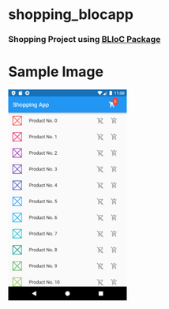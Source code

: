# shopping_blocapp

### Shopping Project using [BLIoC Package](https://pub.dev/packages/flutter_bloc)   

# Sample Image
<p align="left" >
  <img width="240" src= "https://raw.githubusercontent.com/NovairMikhail14/shopping_blocapp/master/lib/md_image/home_screen.png" >
</p>


